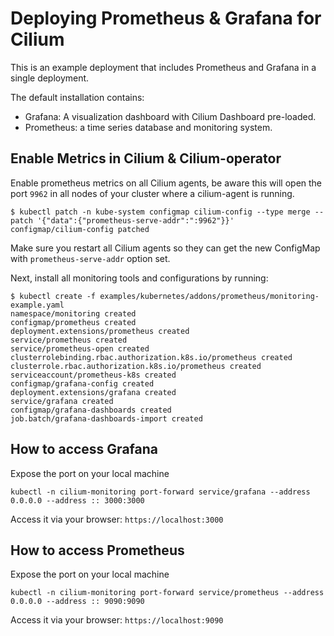 # Deploying Prometheus & Grafana for Cilium

This is an example deployment that includes Prometheus and Grafana in a single
deployment.

The default installation contains:

- Grafana: A visualization dashboard with Cilium Dashboard pre-loaded.
- Prometheus: a time series database and monitoring system.

## Enable Metrics in Cilium & Cilium-operator

Enable prometheus metrics on all Cilium agents, be aware this will open the
port `9962` in all nodes of your cluster where a cilium-agent is running.

```
$ kubectl patch -n kube-system configmap cilium-config --type merge --patch '{"data":{"prometheus-serve-addr":":9962"}}'
configmap/cilium-config patched
```

Make sure you restart all Cilium agents so they can get the new ConfigMap with
`prometheus-serve-addr` option set.

Next, install all monitoring tools and configurations by running:

```
$ kubectl create -f examples/kubernetes/addons/prometheus/monitoring-example.yaml
namespace/monitoring created
configmap/prometheus created
deployment.extensions/prometheus created
service/prometheus created
service/prometheus-open created
clusterrolebinding.rbac.authorization.k8s.io/prometheus created
clusterrole.rbac.authorization.k8s.io/prometheus created
serviceaccount/prometheus-k8s created
configmap/grafana-config created
deployment.extensions/grafana created
service/grafana created
configmap/grafana-dashboards created
job.batch/grafana-dashboards-import created
```

## How to access Grafana

Expose the port on your local machine

```
kubectl -n cilium-monitoring port-forward service/grafana --address 0.0.0.0 --address :: 3000:3000
```

Access it via your browser: `https://localhost:3000`

## How to access Prometheus

Expose the port on your local machine

```
kubectl -n cilium-monitoring port-forward service/prometheus --address 0.0.0.0 --address :: 9090:9090
```

Access it via your browser: `https://localhost:9090`
